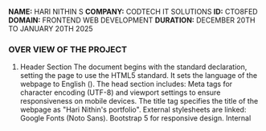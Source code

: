 **NAME:** HARI NITHIN S
**COMPANY:** CODTECH IT SOLUTIONS
**ID:** CTO8FED
**DOMAIN:** FRONTEND WEB DEVELOPMENT
**DURATION:** DECEMBER 20TH TO JANUARY 20TH 2025

### OVER VIEW OF THE PROJECT
1. Header Section
The document begins with the standard <!DOCTYPE html> declaration, setting the page to use the HTML5 standard.
It sets the language of the webpage to English (<html lang="en">).
The head section includes:
Meta tags for character encoding (UTF-8) and viewport settings to ensure responsiveness on mobile devices.
The title tag specifies the title of the webpage as "Hari Nithin's portfolio".
External stylesheets are linked:
Google Fonts (Noto Sans).
Bootstrap 5 for responsive design.
Internal <style> is used to import Google Fonts again (though it’s redundant) and styles for a dropdown menu.
2. Navbar
A navigation bar (<nav>) uses Bootstrap classes for styling.
Contains a brand name with "Hari Nithin S" and a dropdown menu with links to different sections of the portfolio (Home, About, Skills, Contact).
The dropdown menu (.dropdown) uses custom styles to display a list of links when hovered over.
3. Home Section
The "Home" section introduces the portfolio owner with a background image (using background-image).
Contains a heading ("hi i'am Hari Nithin S") and a subheading ("i am a college student").
There's a call-to-action button (connect with me), which links to a WhatsApp number.
4. About Section
The "About" section also uses a background image and contains an introduction to Hari Nithin S.
A short description of his academic background and interests is provided, including his passion for learning programming, data analysis, and sports like handball.
The section has a two-column layout, with text on the left and an image placeholder on the right (though no image source is specified).
5. Skills Section
The "Skills" section showcases two skills: HTML and CSS, each represented by a card with an image and a brief description of the proficiency level.
The section is styled with a background image and contains a heading.
6. Contact Section
The "Contact" section is designed to allow visitors to reach out via a form.
It includes input fields for the user’s name, email, mobile number, and a message textarea.
A "Submit" button at the bottom allows users to send their contact information (although no action is set for the form).
7. Footer
The footer at the bottom contains a copyright statement, noting that the portfolio is designed and developed by Hari Nithin S.
Notes and Potential Improvements:
Redundant @import statement: The Google Fonts @import in both the <head> and within the <style> tags is unnecessary. It can be removed from the <style> section.
Broken Image Sources: In the About section, the src attribute for the image tag is empty (src=""). You should provide an actual image URL to display the image.
Missing Form Action: The contact form doesn't specify an action attribute, meaning the form won't actually send data anywhere when submitted. It should be linked to a backend or API to handle form submissions.
Bootstrap Missing JS: To enable the dropdown functionality properly, Bootstrap's JavaScript files should be included, as they provide the interaction (for example, the collapsible menu). This is missing in the code, but it could be added at the end of the <body> section:
html

<script src="https://cdn.jsdelivr.net/npm/bootstrap@5.3.3/dist/js/bootstrap.bundle.min.js"></script>

Mobile Compatibility: The website uses Bootstrap for responsiveness, which should work well on mobile devices, but it’s always good to test on different screen sizes.
